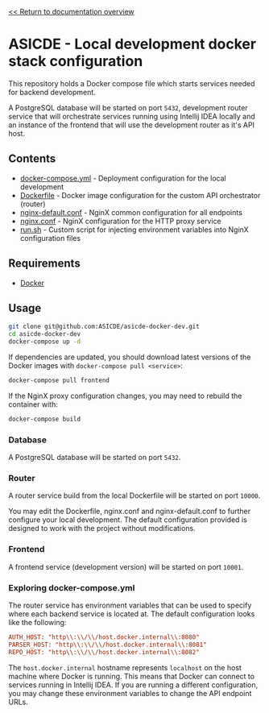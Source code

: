 [<< Return to documentation overview](README.md)

# ASICDE - Local development docker stack configuration

This repository holds a Docker compose file which starts services needed for backend development.

A PostgreSQL database will be started on port `5432`, development router service that will orchestrate services running using Intellij IDEA locally and an instance of the frontend that will use the development router as it's API host.

## Contents

- [docker-compose.yml](docker-compose.yml) - Deployment configuration for the local development
- [Dockerfile](Dockerfile) - Docker image configuration for the custom API orchestrator (router)
- [nginx-default.conf](nginx-default.conf) - NginX common configuration for all endpoints
- [nginx.conf](nginx.conf) - NginX configuration for the HTTP proxy service
- [run.sh](run.sh) - Custom script for injecting environment variables into NginX configuration files

## Requirements

- [Docker](https://docs.docker.com/get-docker/)

## Usage

```bash
git clone git@github.com:ASICDE/asicde-docker-dev.git
cd asicde-docker-dev
docker-compose up -d
```

If dependencies are updated, you should download latest versions of the Docker images with `docker-compose pull <service>`:

```bash
docker-compose pull frontend
```

If the NginX proxy configuration changes, you may need to rebuild the container with:

```bash
docker-compose build
```

### Database

A PostgreSQL database will be started on port `5432`.

### Router

A router service build from the local Dockerfile will be started on port `10000`.

You may edit the Dockerfile, nginx.conf and nginx-default.conf to further configure your local development. The default configuration provided is designed to work with the project without modifications.

### Frontend

A frontend service (development version) will be started on port `10001`.

### Exploring docker-compose.yml

The router service has environment variables that can be used to specify where each backend service is located at. The default configuration looks like the following:

```ini
AUTH_HOST: "http\\:\\/\\/host.docker.internal\\:8080"
PARSER_HOST: "http\\:\\/\\/host.docker.internal\\:8081"
REPO_HOST: "http\\:\\/\\/host.docker.internal\\:8082"
```

The `host.docker.internal` hostname represents `localhost` on the host machine where Docker is running. This means that Docker can connect to services running in Intellij IDEA. If you are running a different configuration, you may change these environment variables to change the API endpoint URLs.
